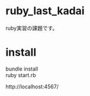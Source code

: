 # ruby_last_kadai
ruby実習の課題です。

# install

bundle install  
ruby start.rb  
  
http://localhost:4567/
